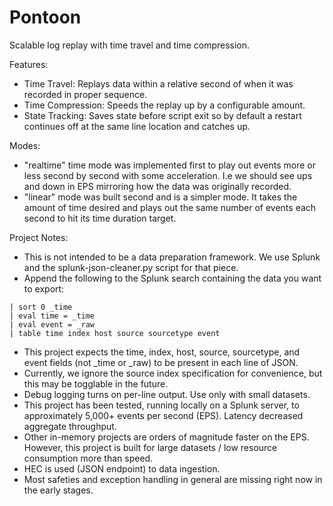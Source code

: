 # Pontoon

Scalable log replay with time travel and time compression.

Features:

- Time Travel: Replays data within a relative second of when it was recorded in proper sequence.
- Time Compression: Speeds the replay up by a configurable amount.
- State Tracking: Saves state before script exit so by default a restart continues off at the same line location and catches up.

Modes:

- "realtime" time mode was implemented first to play out events more or less second by second with some acceleration. I.e we should see ups and down in EPS mirroring how the data was originally recorded.
- "linear" mode was built second and is a simpler mode. It takes the amount of time desired and plays out the same number of events each second to hit its time duration target.

Project Notes:

- This is not intended to be a data preparation framework. We use Splunk and the splunk-json-cleaner.py script for that piece.
- Append the following to the Splunk search containing the data you want to export: 
```
| sort 0 _time 
| eval time = _time 
| eval event = _raw 
| table time index host source sourcetype event
```
- This project expects the time, index, host, source, sourcetype, and event fields (not _time or _raw) to be present in each line of JSON. 
- Currently, we ignore the source index specification for convenience, but this may be togglable in the future.
- Debug logging turns on per-line output. Use only with small datasets.
- This project has been tested, running locally on a Splunk server, to approximately 5,000+ events per second (EPS). Latency decreased aggregate throughput. 
- Other in-memory projects are orders of magnitude faster on the EPS. However, this project is built for large datasets / low resource consumption more than speed.
- HEC is used (JSON endpoint) to data ingestion.
- Most safeties and exception handling in general are missing right now in the early stages.
